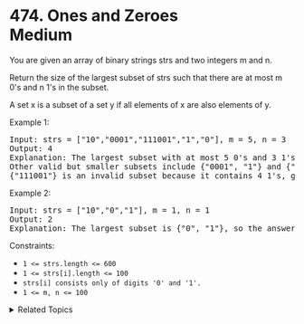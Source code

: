 # 474. Ones and Zeroes<br> Medium

You are given an array of binary strings strs and two integers m and n.

Return the size of the largest subset of strs such that there are at most m 0's and n 1's in the subset.

A set x is a subset of a set y if all elements of x are also elements of y.

Example 1:

<pre>
Input: strs = ["10","0001","111001","1","0"], m = 5, n = 3
Output: 4
Explanation: The largest subset with at most 5 0's and 3 1's is {"10", "0001", "1", "0"}, so the answer is 4.
Other valid but smaller subsets include {"0001", "1"} and {"10", "1", "0"}.
{"111001"} is an invalid subset because it contains 4 1's, greater than the maximum of 3.
</pre>

Example 2:

<pre>
Input: strs = ["10","0","1"], m = 1, n = 1
Output: 2
Explanation: The largest subset is {"0", "1"}, so the answer is 2.
</pre>

Constraints:

- `1 <= strs.length <= 600`
- `1 <= strs[i].length <= 100`
- `strs[i] consists only of digits '0' and '1'.`
- `1 <= m, n <= 100`

<details>

<summary> Related Topics </summary>

-   `Dynamic Programming`

</details>
